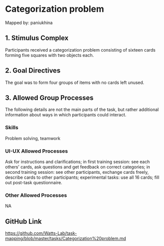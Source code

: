 # Categorization problem

Mapped by: paniukhina 

## 1. Stimulus Complex 
Participants received a categorization problem consisting of sixteen cards forming five squares with two objects each.

## 2. Goal Directives 
The goal was to form four groups of items with no cards left unused.

## 3. Allowed Group Processes 
The following details are not the main parts of the task, but rather additional information about ways in which participants could interact.

### Skills 
Problem solving, teamwork

### UI-UX Allowed Processes
Ask for instructions and clarifications; in first training session: see each others' cards, ask questions and get feedback on correct categories; in second training session: see other participants, exchange cards freely, describe cards to other participants; experimental tasks: use all 16 cards; fill out post-task questionnaire.

### Other Allowed Processes
NA

## GitHub Link 
https://github.com/Watts-Lab/task-mapping/blob/master/tasks/Categorization%20problem.md